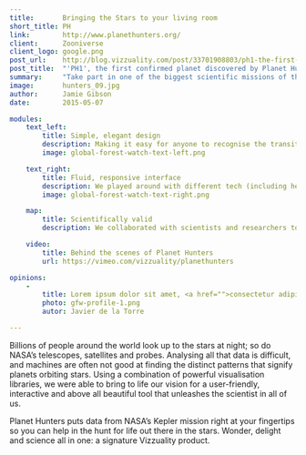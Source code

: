 ```yaml
---
title:       Bringing the Stars to your living room
short_title: PH
link:        http://www.planethunters.org/
client:      Zooniverse
client_logo: google.png
post_url:    http://blog.vizzuality.com/post/33701908803/ph1-the-first-confirmed-planet-discovered-by
post_title:  "'PH1', the first confirmed planet discovered by Planet Hunters"
summary:     "Take part in one of the biggest scientific missions of the 21st Century: the search for planets outside our solar system."
image:       hunters_09.jpg
author:      Jamie Gibson
date:        2015-05-07

modules:
    text_left:
        title: Simple, elegant design
        description: Making it easy for anyone to recognise the transits and have some fun at the same time
        image: global-forest-watch-text-left.png

    text_right:
        title: Fluid, responsive interface
        description: We played around with different tech (including heaps of customisation) until we ended up at an interface that was just right
        image: global-forest-watch-text-right.png

    map:
        title: Scientifically valid
        description: We collaborated with scientists and researchers to create a workflow and features that ensured valid identifications

    video:
        title: Behind the scenes of Planet Hunters
        url: https://vimeo.com/vizzuality/planethunters

opinions:
    -
        title: Lorem ipsum dolor sit amet, <a href="">consectetur adipisicing</a> elit, sed do eiusmod tempor incididunt.
        photo: gfw-profile-1.png
        autor: Javier de la Torre

---
```


Billions of people around the world look up to the stars at night; so do NASA’s telescopes, satellites and probes. Analysing all that data is difficult, and machines are often not good at finding the distinct patterns that signify planets orbiting stars. Using a combination of powerful visualisation libraries, we were able to bring to life our vision for a user-friendly, interactive and above all beautiful tool that unleashes the scientist in all of us. 

Planet Hunters puts data from NASA’s Kepler mission right at your fingertips so you can help in the hunt for life out there in the stars. Wonder, delight and science all in one: a signature Vizzuality product. 

